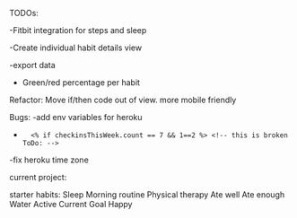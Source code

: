 TODOs:

-Fitbit integration for steps and sleep

-Create individual habit details view

-export data

- Green/red percentage per habit


Refactor:
Move if/then code out of view.
more mobile friendly


Bugs:
-add env variables for heroku
-		<% if checkinsThisWeek.count == 7 && 1==2 %> <!-- this is broken ToDo: -->
-fix heroku time zone

current project:





starter habits:
Sleep
Morning routine
Physical therapy
Ate well
Ate enough
Water
Active
Current Goal
Happy